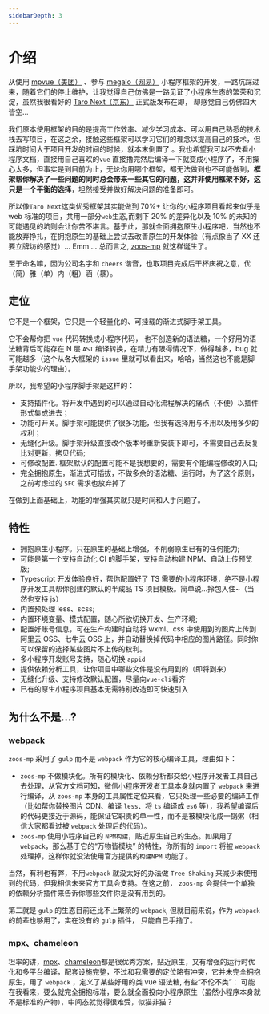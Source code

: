 ```yaml
---
sidebarDepth: 3
---
```


# 介绍

从使用 [mpvue（美团）](https://github.com/mpvue) 、参与 [megalo（网易）](http://megalojs.org/#/) 小程序框架的开发，一路坑踩过来，随着它们的停止维护，让我觉得自己仿佛是一路见证了小程序生态的繁荣和沉淀，虽然我很看好的 [Taro Next（京东）](https://github.com/nervjs/taro) 正式版发布在即， 却感觉自己仿佛四大皆空...

我们原本使用框架的目的是提高工作效率、减少学习成本、可以用自己熟悉的技术栈去写项目，在这之余，接触这些框架可以学习它们的理念以提高自己的技术，但踩坑时间大于项目开发的时间的时候，就本末倒置了 。我也希望我可以不去看小程序文档，直接用自己喜欢的`vue` 直接撸完然后编译一下就变成小程序了，不用操心太多，但事实是到目前为止，无论你用哪个框架，都无法做到也不可能做到，**框架帮你解决了一些问题的同时总会带来一些其它的问题，这并非使用框架不好，这只是一个平衡的选择**，坦然接受并做好解决问题的准备即可。

所以像`Taro Next`这类优秀框架其实能做到 70%+ 让你的小程序项目看起来似乎是 web 标准的项目，共用一部分`web`生态,而剩下 20% 的差异化以及 10% 的未知的可能遇见的坑则会让你苦不堪言。基于此，那就全面拥抱原生小程序吧，当然也不能放弃挣扎，在拥抱原生的基础上尝试去改善原生的开发体验（有点像当了 XX 还要立牌坊的感觉）... Emm ... 总而言之, [zoos-mp](https://github.com/xxiaojiee/zoos-mp) 就这样诞生了。

至于命名嘛，因为公司名字和 `cheers` 谐音，也取项目完成后干杯庆祝之意，优（简）雅（单）内（粗）涵（暴）。

## 定位

它不是一个框架，它只是一个轻量化的、可挂载的渐进式脚手架工具。

它不会帮你把 `vue` 代码转换成小程序代码， 也不创造新的语法糖，一个好用的语法糖背后可能存在 N 层 `AST` 编译转换，在精力有限得情况下，做得越多，bug 就可能越多（这个从各大框架的 `issue` 里就可以看出来，哈哈，当然这也不能是脚手架功能少的理由）。

所以，我希望的小程序脚手架是这样的：

- 支持插件化。将开发中遇到的可以通过自动化流程解决的痛点（不便）以插件形式集成进去；
- 功能可开关。脚手架可能提供了很多功能，但我有选择用与不用以及用多少的权利；
- 无缝化升级。脚手架升级直接改个版本号重新安装下即可，不需要自己去反复比对更新，拷贝代码;
- 可修改配置. 框架默认的配置可能不是我想要的，需要有个能编程修改的入口;
- 完全拥抱原生，渐进式可插拔，不做多余的语法糖、运行时，为了这个原则，之前考虑过的 `SFC` 需求也放弃掉了

在做到上面基础上，功能的增强其实就只是时间和人手问题了。

## 特性

- 拥抱原生小程序。只在原生的基础上增强，不削弱原生已有的任何能力;
- 可能是第一个支持自动化 CI 的脚手架，支持自动构建 NPM、自动上传预览版;
- Typescript 开发体验良好，帮你配置好了 TS 需要的小程序环境，绝不是小程序开发工具帮你创建的默认的半成品 TS 项目模板。简单说...拎包入住~（当然也支持 js）
- 内置预处理 less、scss;
- 内置环境变量、模式配置，随心所欲切换开发、生产环境;
- 配置好账号信息，可在生产构建时自动将 wxml、css 中使用到的图片上传到阿里云 OSS、七牛云 OSS 上，并自动替换掉代码中相应的图片路径。同时你可以保留的选择某些图片不上传的权利。
- 多小程序开发账号支持，随心切换 `appid`
- 提供依赖分析工具，让你项目中哪些文件是没有用到的（即将到来）
- 无缝化升级、支持修改默认配置，尽量向`vue-cli`看齐
- 已有的原生小程序项目基本无需特别改造即可快速引入

## 为什么不是...?

### webpack

`zoos-mp` 采用了 `gulp` 而不是 `webpack` 作为它的核心编译工具，理由如下：

- `zoos-mp` 不做模块化。所有的模块化、依赖分析都交给小程序开发者工具自己去处理，从官方文档可知，微信小程序开发者工具本身就内置了 `webpack` 来进行编译，从 `zoos-mp` 本身的工具属性定位来看，它只处理一些必要的编译工作（比如帮你替换图片 CDN、编译 `less`、将 `ts` 编译成 `es6` 等），我希望编译后的代码更接近于源码，能保证它职责的单一性，而不是被模块化成一锅粥（相信大家都看过被 `webpack` 处理后的代码）。
- `zoos-mp` 使用小程序自己的 `NPM构建`，贴近原生自己的生态。如果用了`webpack`，那么基于它的“万物皆模块” 的特性，你所有的 `import` 将被 `webpack` 处理掉，这样你就没法使用官方提供的`构建NPM` 功能了。

当然，有利也有弊，不用`webpack` 就没太好的办法做 `Tree Shaking` 来减少未使用到的代码，但我相信未来官方工具会支持。在这之前， `zoos-mp` 会提供一个单独的依赖分析插件来告诉你哪些文件你是没有用到的。

第二就是 `gulp` 的生态目前还比不上繁荣的 `webpack`, 但就目前来说，作为 `webpack` 的前辈也够用了，实在没有的 `gulp` 插件， 只能自己手撸了。

### mpx、chameleon

坦率的讲，[mpx](https://github.com/didi/mpx)、[chameleon](https://github.com/didi/chameleon)都是很优秀方案，贴近原生，又有增强的运行时优化和多平台编译，配套设施完整，不过和我需要的定位略有冲突，它并未完全拥抱原生，用了 `webpack` ，定义了某些好用的类 vue 语法糖, 有些“不伦不类”： 可能在我看来，要么就完全拥抱标准，要么就全面投向小程序原生（虽然小程序本身就不是标准的产物），中间态就觉得很难受，似猫非猫？
